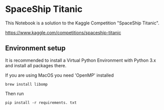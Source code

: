 # SpaceShip Titanic

This Notebook is a solution to the Kaggle Competition "SpaceShip Titanic".

https://www.kaggle.com/competitions/spaceship-titanic

## Environment setup

It is recommended to install a Virtual Python Environment with Python 3.x and install all packages there.

If you are using MacOS you need 'OpenMP' installed

    brew install libomp

Then run 

    pip install -r requirements. txt




